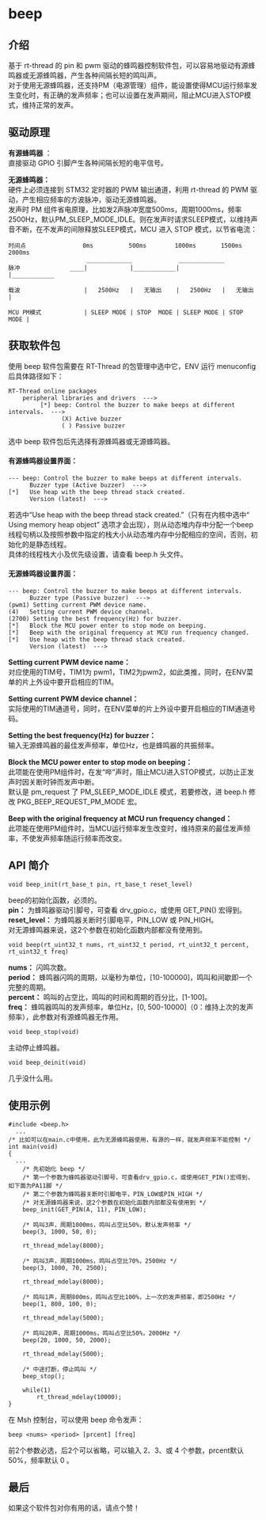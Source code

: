 # beep

## 介绍
基于 rt-thread 的 pin 和 pwm 驱动的蜂鸣器控制软件包，可以容易地驱动有源蜂鸣器或无源蜂鸣器，产生各种间隔长短的鸣叫声。  
对于使用无源蜂鸣器，还支持PM（电源管理）组件，能设置使得MCU运行频率发生变化时，有正确的发声频率；也可以设置在发声期间，阻止MCU进入STOP模式，维持正常的发声。

## 驱动原理

 **有源蜂鸣器** ：  
直接驱动 GPIO 引脚产生各种间隔长短的电平信号。

 **无源蜂鸣器：**   
硬件上必须连接到 STM32 定时器的 PWM 输出通道，利用 rt-thread 的 PWM 驱动，产生相应频率的方波脉冲，驱动无源蜂鸣器。  
发声时 PM 组件省电原理，比如发2声脉冲宽度500ms，周期1000ms，频率2500Hz，默认PM_SLEEP_MODE_IDLE。则在发声时请求SLEEP模式，以维持声音不断，在不发声的间隙释放SLEEP模式，MCU 进入 STOP 模式，以节省电流：

```
时间点                0ms          500ms        1000ms       1500ms       2000ms
                      _____________             _____________             
脉冲              ____|            |____________|            |____________

载波                  |   2500Hz   |   无输出    |   2500Hz   |   无输出    |

MCU PM模式            | SLEEP MODE | STOP  MODE | SLEEP MODE | STOP  MODE |
```


## 获取软件包

使用 beep 软件包需要在 RT-Thread 的包管理中选中它，ENV 运行 menuconfig 后具体路径如下：

```
RT-Thread online packages
    peripheral libraries and drivers  --->
         [*] beep: Control the buzzer to make beeps at different intervals.  --->
               (X) Active buzzer
               ( ) Passive buzzer
```

选中 beep 软件包后先选择有源蜂鸣器或无源蜂鸣器。

#### 有源蜂鸣器设置界面：
 

```
--- beep: Control the buzzer to make beeps at different intervals.
      Buzzer type (Active buzzer)  --->
[*]   Use heap with the beep thread stack created.
      Version (latest)  --->
```

若选中“Use heap with the beep thread stack created.”（只有在内核中选中“ Using memory heap object” 选项才会出现），则从动态堆内存中分配一个beep线程句柄以及按照参数中指定的栈大小从动态堆内存中分配相应的空间，否则，初始化的是静态线程。  
具体的线程栈大小及优先级设置，请查看 beep.h 头文件。

#### 无源蜂鸣器设置界面：

```
--- beep: Control the buzzer to make beeps at different intervals.
      Buzzer type (Passive buzzer)  --->
(pwm1) Setting current PWM device name.
(4)   Setting current PWM device channel.
(2700) Setting the best frequency(Hz) for buzzer.
[*]   Block the MCU power enter to stop mode on beeping.
[*]   Beep with the original frequency at MCU run frequency changed.
[*]   Use heap with the beep thread stack created.
      Version (latest)  --->
```

 **Setting current PWM device name：**   
对应使用的TIM号，TIM1为 pwm1，TIM2为pwm2，如此类推，同时，在ENV菜单的片上外设中要开启相应的TIM。  

 **Setting current PWM device channel：**   
实际使用的TIM通道号，同时，在ENV菜单的片上外设中要开启相应的TIM通道号码。  

 **Setting the best frequency(Hz) for buzzer：**   
输入无源蜂鸣器的最佳发声频率，单位Hz，也是蜂鸣器的共振频率。  

 **Block the MCU power enter to stop mode on beeping：**   
此项能在使用PM组件时，在发“哔”声时，阻止MCU进入STOP模式，以防止正发声时因关断时钟而发声中断。  
默认是 pm_request 了 PM_SLEEP_MODE_IDLE 模式，若要修改，进 beep.h 修改 PKG_BEEP_REQUEST_PM_MODE 宏。  

 **Beep with the original frequency at MCU run frequency changed：**   
此项能在使用PM组件时，当MCU运行频率发生改变时，维持原来的最佳发声频率，不使发声频率随运行频率而改变。  

## API 简介

`void beep_init(rt_base_t pin, rt_base_t reset_level)`

beep的初始化函数，必须的。  
 **pin：**  为蜂鸣器驱动引脚号，可查看 drv_gpio.c，或使用 GET_PIN() 宏得到。  
 **reset_level：**  为蜂鸣器关断时引脚电平，PIN_LOW 或 PIN_HIGH。  
对无源蜂鸣器来说，这2个参数在初始化函数内部都没有使用到。

`void beep(rt_uint32_t nums, rt_uint32_t period, rt_uint32_t percent, rt_uint32_t freq)`

 **nums：**  闪鸣次数。  
 **period：**  蜂鸣器闪鸣的周期，以毫秒为单位，[10-100000]，鸣叫和间歇即一个完整的周期。  
 **percent：**  鸣叫的占空比，鸣叫的时间和周期的百分比，[1-100]。  
 **freq：**  蜂鸣器鸣叫的发声频率，单位Hz，[0, 500-10000]（0：维持上次的发声频率），此参数对有源蜂鸣器无作用。

`void beep_stop(void)`

主动停止蜂鸣器。

`void beep_deinit(void)`

几乎没什么用。

## 使用示例

```
#include <beep.h>
  ...
/* 比如可以在main.c中使用，此为无源蜂鸣器使用，有源的一样，就发声频率不能控制 */
int main(void)
{
  ...
    /* 先初始化 beep */
    /* 第一个参数为蜂鸣器驱动引脚号，可查看drv_gpio.c，或使用GET_PIN()宏得到，如下面为PA11脚 */
    /* 第二个参数为蜂鸣器关断时引脚电平，PIN_LOW或PIN_HIGH */
    /* 对无源蜂鸣器来说，这2个参数在初始化函数内部都没有使用到 */
    beep_init(GET_PIN(A, 11), PIN_LOW);

    /* 鸣叫3声，周期1000ms，鸣叫占空比50%，默认发声频率 */
    beep(3, 1000, 50, 0);

    rt_thread_mdelay(8000);

    /* 鸣叫3声，周期1000ms，鸣叫占空比70%，2500Hz */
    beep(3, 1000, 70, 2500);

    rt_thread_mdelay(8000);

    /* 鸣叫1声，周期800ms，鸣叫占空比100%，上一次的发声频率，即2500Hz */
    beep(1, 800, 100, 0);

    rt_thread_mdelay(5000);

    /* 鸣叫20声，周期1000ms，鸣叫占空比50%，2000Hz */
    beep(20, 1000, 50, 2000);

    rt_thread_mdelay(5000);

    /* 中途打断，停止鸣叫 */
    beep_stop();

    while(1)
        rt_thread_mdelay(10000);
}
```

在 Msh 控制台，可以使用 beep 命令发声：

`beep <nums> <period> [prcent] [freq]`

前2个参数必选，后2个可以省略，可以输入 2、3、或 4 个参数，prcent默认50%，频率默认 0 。

## 最后
如果这个软件包对你有用的话，请点个赞！
